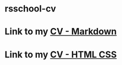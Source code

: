 # rsschool-cv
Link to my
[CV - Markdown](https://alexanderkrasovskiy.github.io/rsschool-cv/cv)
===========
Link to my
[CV - HTML CSS](https://alexanderkrasovskiy.github.io/rsschool-cv/)
===========